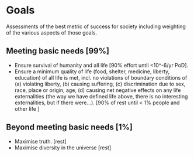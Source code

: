 # Goals
Assessments of the best metric of success for society including weighting of the various aspects of those goals. 

## Meeting basic needs [99%]
* Ensure survival of humanity and all life [90% effort until <10^-6/yr PoD].
* Ensure a minimum quality of life (food, shelter, medicine, liberty, education) of all life is met, incl. no violations of boundary conditions of (a) violating liberty, (b) causing suffering, (c) discrimination due to sex, race, place or origin, age, (d) causing net negative effects on any life externalities (the way we have defined life above, there is no interesting externalities, but if there were…). [90% of rest until < 1% people and other life ]

## Beyond meeting basic needs [1%]
* Maximise truth. [rest]
* Maximise diversity in the universe [rest]

